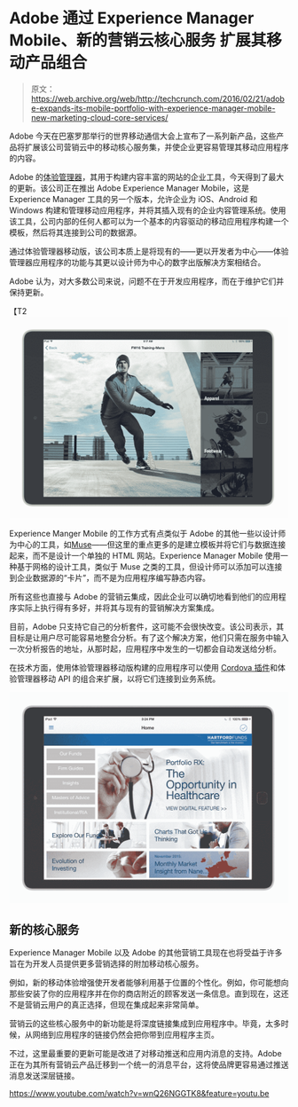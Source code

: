 # Adobe 通过 Experience Manager Mobile、新的营销云核心服务 扩展其移动产品组合

> 原文：<https://web.archive.org/web/http://techcrunch.com/2016/02/21/adobe-expands-its-mobile-portfolio-with-experience-manager-mobile-new-marketing-cloud-core-services/>

Adobe 今天在巴塞罗那举行的世界移动通信大会上宣布了一系列新产品，这些产品将扩展该公司营销云中的移动核心服务集，并使企业更容易管理其移动应用程序的内容。

Adobe 的[体验管理器](https://web.archive.org/web/20230324041339/http://www.adobe.com/marketing-cloud/enterprise-content-management.html)，其用于构建内容丰富的网站的企业工具，今天得到了最大的更新。该公司正在推出 Adobe Experience Manager Mobile，这是 Experience Manager 工具的另一个版本，允许企业为 iOS、Android 和 Windows 构建和管理移动应用程序，并将其插入现有的企业内容管理系统。使用该工具，公司内部的任何人都可以为一个基本的内容驱动的移动应用程序构建一个模板，然后将其连接到公司的数据源。

通过体验管理器移动版，该公司本质上是将现有的——更以开发者为中心——体验管理器应用程序的功能与其更以设计师为中心的数字出版解决方案相结合。

Adobe 认为，对大多数公司来说，问题不在于开发应用程序，而在于维护它们并保持更新。

【T2![ua_experience_managerpreview](img/b19f4e834c94403fdc8b6390ffa3bba6.png)

Experience Manger Mobile 的工作方式有点类似于 Adobe 的其他一些以设计师为中心的工具，如[Muse](https://web.archive.org/web/20230324041339/http://muse.adobe.com/)——但这里的重点更多的是建立模板并将它们与数据连接起来，而不是设计一个单独的 HTML 网站。Experience Manager Mobile 使用一种基于网格的设计工具，类似于 Muse 之类的工具，但设计师可以添加可以连接到企业数据源的“卡片”，而不是为应用程序编写静态内容。

所有这些也直接与 Adobe 的营销云集成，因此企业可以确切地看到他们的应用程序实际上执行得有多好，并将其与现有的营销解决方案集成。

目前，Adobe 只支持它自己的分析套件，这可能不会很快改变。该公司表示，其目标是让用户尽可能容易地整合分析。有了这个解决方案，他们只需在服务中输入一次分析报告的地址，从那时起，应用程序中发生的一切都会自动发送给分析。

在技术方面，使用体验管理器移动版构建的应用程序可以使用 [Cordova 插件](https://web.archive.org/web/20230324041339/https://cordova.apache.org/)和体验管理器移动 API 的组合来扩展，以将它们连接到业务系统。

[![preview](img/207127b1cb4cf0b88cbf99ab00cccee3.png)](https://web.archive.org/web/20230324041339/https://techcrunch.com/wp-content/uploads/2016/02/preview.jpeg)

## 新的核心服务

Experience Manager Mobile 以及 Adobe 的其他营销工具现在也将受益于许多旨在为开发人员提供更多营销选择的附加移动核心服务。

例如，新的移动体验增强使开发者能够利用基于位置的个性化。例如，你可能想向那些安装了你的应用程序并在你的商店附近的顾客发送一条信息。直到现在，这还不是营销云用户的真正选择，但现在集成起来非常简单。

营销云的这些核心服务中的新功能是将深度链接集成到应用程序中。毕竟，太多时候，从网络到应用程序的链接仍然会把你带到应用程序主页。

不过，这里最重要的更新可能是改进了对移动推送和应用内消息的支持。Adobe 正在为其所有营销云产品迁移到一个统一的消息平台，这将使品牌更容易通过推送消息发送深层链接。

https://www.youtube.com/watch?v=wnQ26NGGTK8&feature=youtu.be